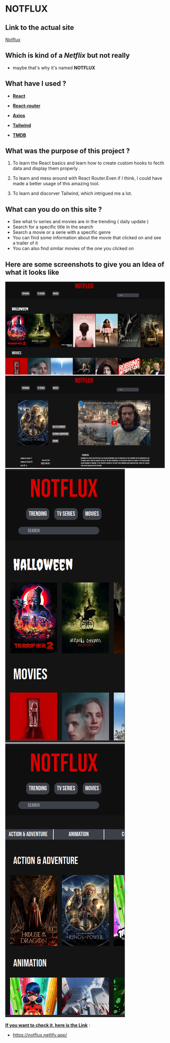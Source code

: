 # **NOTFLUX**
## Link to the actual site
[Notflux](https://notflux.netlify.app/) 

## **Which is kind of a *Netflix* but not really**

* maybe that's why it's named **NOTFLUX** 

## **What have I used ?**

+ [**React**](https://beta.reactjs.org/)
     
+ [**React-router**](https://reactrouter.com/en/main)
   
+ [**Axios**](https://axios-http.com/docs/intro)
  
+ [**Tailwind**](https://tailwindcss.com/docs/installation)

+ [**TMDB**](https://developers.themoviedb.org/3/getting-started/introduction)


## **What was the purpose of this project ?**

1) To learn the React basics and learn how to create custom hooks to fecth data and display them properly .
   
2) To learn and mess around with React Router.Even if I think, I could have made a better usage of this amazing tool.
   
3) To learn and discorver Tailwind, which intrigued me a lot.
    
## **What can you do on this site ?**

+ See what tv series and movies are in the trending ( daily update )  
+ Search for a specific title in the search
+ Search a movie or a serie with a specific genre
+ You can find some information about the movie that clicked on and see a trailer of it
+ You can also find similar movies of the one you clicked on

## **Here are some screenshots to give you an Idea of what it looks like**


![HomePage](public/homePage.png) 
![SinglePage](public/singlePage.png)
![HomeMobile](public/homePage-mobile.png) 
![ListPage](public/list-mobile.png)


[**If you want to check it, here is the Link**](https://notflux.netlify.app/) : 
* https://notflux.netlify.app/